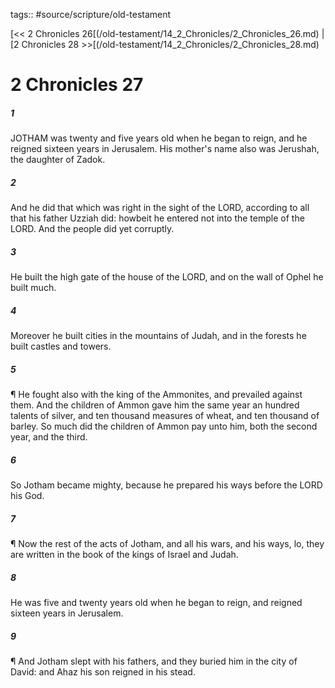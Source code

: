 tags:: #source/scripture/old-testament

[<< 2 Chronicles 26[(/old-testament/14_2_Chronicles/2_Chronicles_26.md) | [2 Chronicles 28 >>[(/old-testament/14_2_Chronicles/2_Chronicles_28.md)

# 2 Chronicles 27

##### 1

JOTHAM was twenty and five years old when he began to reign, and he reigned sixteen years in Jerusalem. His mother's name also was Jerushah, the daughter of Zadok.

##### 2

And he did that which was right in the sight of the LORD, according to all that his father Uzziah did: howbeit he entered not into the temple of the LORD. And the people did yet corruptly.

##### 3

He built the high gate of the house of the LORD, and on the wall of Ophel he built much.

##### 4

Moreover he built cities in the mountains of Judah, and in the forests he built castles and towers.

##### 5

¶ He fought also with the king of the Ammonites, and prevailed against them. And the children of Ammon gave him the same year an hundred talents of silver, and ten thousand measures of wheat, and ten thousand of barley. So much did the children of Ammon pay unto him, both the second year, and the third.

##### 6

So Jotham became mighty, because he prepared his ways before the LORD his God.

##### 7

¶ Now the rest of the acts of Jotham, and all his wars, and his ways, lo, they are written in the book of the kings of Israel and Judah.

##### 8

He was five and twenty years old when he began to reign, and reigned sixteen years in Jerusalem.

##### 9

¶ And Jotham slept with his fathers, and they buried him in the city of David: and Ahaz his son reigned in his stead.

